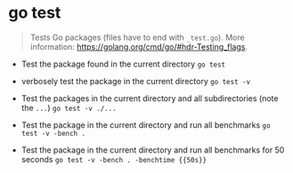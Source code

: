 # go test
> Tests Go packages (files have to end with `_test.go`).
> More information: <https://golang.org/cmd/go/#hdr-Testing_flags>.

- Test the package found in the current directory
`go test`

- verbosely test the package in the current directory
`go test -v`

- Test the packages in the current directory and all subdirectories (note the `...`)
`go test -v ./...`

- Test the package in the current directory and run all benchmarks
`go test -v -bench .`

- Test the package in the current directory and run all benchmarks for 50 seconds
`go test -v -bench . -benchtime {{50s}}`
